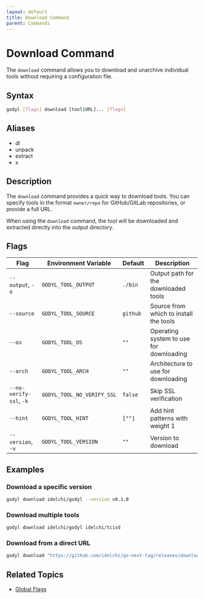 ```yaml
---
layout: default
title: Download Command
parent: Commands
---
```


# Download Command

The `download` command allows you to download and unarchive individual tools without requiring a configuration file.

## Syntax

```sh
godyl [flags] download [tool|URL]... [flags]
```

## Aliases

- dl
- unpack
- extract
- x

## Description

The `download` command provides a quick way to download tools. You can specify tools in the format `owner/repo` for GitHub/GitLab repositories, or provide a full URL.

When using the `download` command, the tool will be downloaded and extracted directly into the output directory.

## Flags

| Flag                    | Environment Variable       | Default  | Description                             |
| ----------------------- | -------------------------- | -------- | --------------------------------------- |
| `--output`, `-o`        | `GODYL_TOOL_OUTPUT`        | `./bin`  | Output path for the downloaded tools    |
| `--source`              | `GODYL_TOOL_SOURCE`        | `github` | Source from which to install the tools  |
| `--os`                  | `GODYL_TOOL_OS`            | `""`     | Operating system to use for downloading |
| `--arch`                | `GODYL_TOOL_ARCH`          | `""`     | Architecture to use for downloading     |
| `--no-verify-ssl`, `-k` | `GODYL_TOOL_NO_VERIFY_SSL` | `false`  | Skip SSL verification                   |
| `--hint`                | `GODYL_TOOL_HINT`          | `[""]`   | Add hint patterns with weight 1         |
| `--version`, `-v`       | `GODYL_TOOL_VERSION`       | `""`     | Version to download                     |

## Examples

### Download a specific version

```sh
godyl download idelchi/godyl --version v0.1.0
```

### Download multiple tools

```sh
godyl download idelchi/godyl idelchi/tcisd
```

### Download from a direct URL

```sh
godyl download "https://github.com/idelchi/go-next-tag/releases/download/v0.0.1/go-next-tag_{{ .OS }}_{{ .ARCH }}.tar.gz"
```

## Related Topics

- [Global Flags](index#global-flags)

